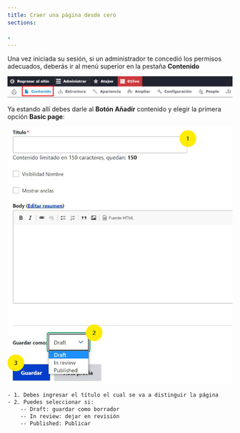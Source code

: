 ```yaml
---
title: Craer una página desde cero
sections:

- 
---
```


Una vez iniciada su sesión, si un administrador te concedió los permisos adecuados, deberás ir al menú superior en la pestaña **Contenido**

<a href="assets/images/pagina/img_1.jpg" data-magnify="gallery" class="mask">
    <img class="img-responsive rounded" src="assets/images/pagina/img_1.jpg" alt="Menú" />
</a>

Ya estando allí debes darle al **Botón Añadír** contenido y elegir la primera opción **Basic page**: 


<div class="row">
<div class="col-md-6 col-sm-6 col-xs-12">

<a href="assets/images/pagina/img_3.jpg" data-magnify="gallery" class="mask">
    <img class="img-responsive rounded" src="assets/images/pagina/img_3.jpg" alt="Botón añadír " />
</a>

</div>
<div class="col-md-6 col-sm-6 col-xs-12">


    - 1. Debes ingresar el título el cual se va a distinguir la página
    - 2. Puedes seleccionar si:
        -- Draft: guardar como borrador
        -- In review: dejar en revisión
        -- Published: Publicar
    
 </div>
</div>


